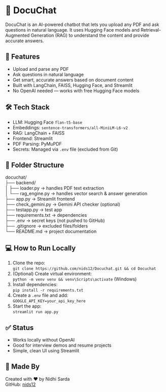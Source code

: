 # 📄 DocuChat

DocuChat is an AI-powered chatbot that lets you upload any PDF and ask questions in natural language. It uses Hugging Face models and Retrieval-Augmented Generation (RAG) to understand the content and provide accurate answers.

## 🚀 Features

- Upload and parse any PDF
- Ask questions in natural language
- Get smart, accurate answers based on document content
- Built with LangChain, FAISS, Hugging Face, and Streamlit
- No OpenAI needed — works with free Hugging Face models

## 🛠️ Tech Stack

- LLM: Hugging Face `flan-t5-base`
- Embeddings: `sentence-transformers/all-MiniLM-L6-v2`
- RAG: LangChain + FAISS
- Frontend: Streamlit
- PDF Parsing: PyMuPDF
- Secrets: Managed via `.env` file (excluded from Git)

## 📂 Folder Structure

docuchat/  
├── backend/  
│ ├── loader.py → handles PDF text extraction  
│ └── rag_engine.py → handles vector search & answer generation  
├── app.py → Streamlit frontend  
├── check_gemini.py → Gemini API checker (optional)  
├── testapp.py → test app  
├── requirements.txt → dependencies  
├── .env → secret keys (not pushed to GitHub)  
├── .gitignore → excluded files/folders  
└── README.md → project documentation

## 💻 How to Run Locally

1. Clone the repo:  
   `git clone https://github.com/nids12/Docuchat.git && cd Docuchat`
2. (Optional) Create virtual environment:  
   `python -m venv venv && venv\Scripts\activate` (Windows)
3. Install dependencies:  
   `pip install -r requirements.txt`
4. Create a `.env` file and add:  
   `GOOGLE_API_KEY=your_api_key_here`
5. Start the app:  
   `streamlit run app.py`

## ✅ Status

- Works locally without OpenAI
- Good for interview demos and resume projects
- Simple, clean UI using Streamlit

## 🙋 Made By

Created with ❤️ by Nidhi Sarda  
GitHub: [nids12](https://github.com/nids12)
